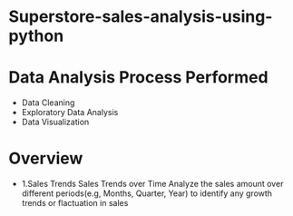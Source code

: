 # Superstore-sales-analysis-using-python
# Data Analysis Process Performed
- Data Cleaning
- Exploratory Data Analysis
- Data Visualization

# Overview
- 1.Sales Trends
  Sales Trends over Time Analyze the sales amount over different periods(e.g, Months, Quarter, Year) to identify any growth trends or flactuation in sales
